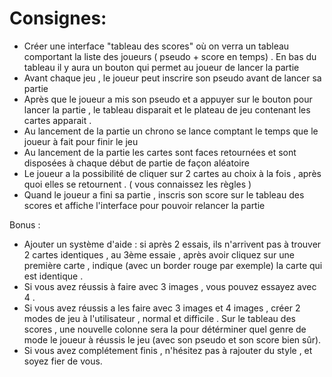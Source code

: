 # Consignes: 
- Créer une interface "tableau des scores" où on verra un tableau comportant la liste des joueurs ( pseudo + score en temps) . En bas du tableau il y aura un bouton qui permet au joueur de lancer la partie
- Avant chaque jeu , le joueur peut inscrire son pseudo avant de lancer sa partie 
- Après que le joueur a mis son pseudo et a appuyer sur le bouton pour lancer la partie , le tableau disparait et le plateau de jeu contenant les cartes apparait .
- Au lancement de la partie un chrono se lance comptant le temps que le joueur à fait pour finir le jeu
- Au lancement de la partie les cartes sont faces retournées et sont disposées à chaque début de partie de façon aléatoire
- Le joueur a la possibilité de cliquer sur 2 cartes au choix à la fois , après quoi elles se retournent . ( vous connaissez les règles )
- Quand le joueur a fini sa partie , inscris son score sur le tableau des scores et affiche l'interface pour pouvoir relancer la partie

Bonus :
- Ajouter un système d'aide : si après 2 essais, ils n'arrivent pas à trouver 2 cartes identiques , au 3ème essaie , après avoir cliquez sur une première carte , indique (avec un border rouge par exemple) la carte qui est identique .
- Si vous avez réussis à faire avec 3 images , vous pouvez essayez avec 4 .
- Si vous avez réussis a les faire  avec 3 images et 4 images , créer 2 modes de jeu à l'utilisateur , normal et difficile . Sur le tableau des scores , une nouvelle colonne sera la pour détérminer quel genre de mode le joueur à réussis le jeu (avec son pseudo et son score bien sûr).
- Si vous avez complétement finis , n'hésitez pas à rajouter du style , et soyez fier de vous.
